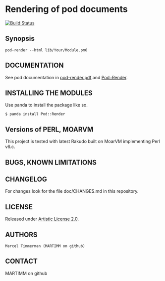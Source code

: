 # Rendering of pod documents

[![Build Status](https://travis-ci.org/MARTIMM/pod-render.svg?branch=master)](https://travis-ci.org/MARTIMM/pod-render)

## Synopsis

```
pod-render --html lib/Your/Module.pm6
```

## DOCUMENTATION

See pod documentation in [pod-render.pdf](https://raw.githubusercontent.com/MARTIMM/pod-render/master/doc/pod-render.pdf) and [Pod::Render](https://raw.githubusercontent.com/MARTIMM/pod-render/master/doc/Render.pdf).

## INSTALLING THE MODULES

Use panda to install the package like so.
```
$ panda install Pod::Render
```

## Versions of PERL, MOARVM

This project is tested with latest Rakudo built on MoarVM implementing Perl v6.c.

## BUGS, KNOWN LIMITATIONS

## CHANGELOG

For changes look for the file doc/CHANGES.md in this repository.

## LICENSE

Released under [Artistic License 2.0](http://www.perlfoundation.org/artistic_license_2_0).

## AUTHORS

```
Marcel Timmerman (MARTIMM on github)
```
## CONTACT

MARTIMM on github
